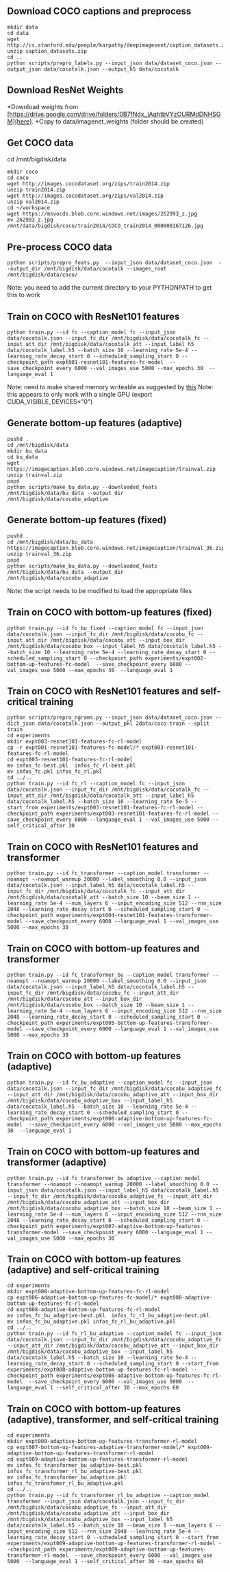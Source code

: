 ## Download COCO captions and preprocess
```
mkdir data
cd data
wget http://cs.stanford.edu/people/karpathy/deepimagesent/caption_datasets.zip
unzip caption_datasets.zip
cd ..
python scripts/prepro_labels.py --input_json data/dataset_coco.json --output_json data/cocotalk.json --output_h5 data/cocotalk
```

## Download ResNet Weights
*Download weights from [https://drive.google.com/drive/folders/0B7fNdx_jAqhtbVYzOURMdDNHSGM](here).
*Copy to data/imagenet_weights (folder should be created)

## Get COCO data
cd /mnt/bigdisk/data
```
mkdir coco
cd coco
wget http://images.cocodataset.org/zips/train2014.zip
unzip train2014.zip
wget http://images.cocodataset.org/zips/val2014.zip
unzip val2014.zip
cd ~/workspace
wget https://msvocds.blob.core.windows.net/images/262993_z.jpg
mv 262993_z.jpg /mnt/data/bigdisk/coco/train2014/COCO_train2014_000000167126.jpg
```

## Pre-process COCO data
```
python scripts/prepro_feats.py  --input_json data/dataset_coco.json  --output_dir /mnt/bigdisk/data/cocotalk --images_root /mnt/bigdisk/data/coco/
```
Note: you need to add the current directory to your PYTHONPATH to get this to work

## Train on COCO with ResNet101 features
```
python train.py --id fc --caption_model fc --input_json data/cocotalk.json --input_fc_dir /mnt/bigdisk/data/cocotalk_fc --input_att_dir /mnt/bigdisk/data/cocotalk_att --input_label_h5 data/cocotalk_label.h5 --batch_size 10 --learning_rate 5e-4 --learning_rate_decay_start 0 --scheduled_sampling_start 0 --checkpoint_path expt001-resnet101-features-fc-model  --save_checkpoint_every 6000 --val_images_use 5000 --max_epochs 30  --language_eval 1
```
Note: need to make shared memory writeable as suggested by [this](https://stackoverflow.com/questions/2009278/python-multiprocessing-permission-denied)
Note: this appears to only work with a single GPU (export CUDA_VISIBLE_DEVICES="0")

## Generate bottom-up features (adaptive)
```
pushd .
cd /mnt/bigdisk/data
mkdir bu_data
cd bu_data
wget https://imagecaption.blob.core.windows.net/imagecaption/trainval.zip
unzip trainval.zip
popd
python scripts/make_bu_data.py --downloaded_feats /mnt/bigdisk/data/bu_data --output_dir /mnt/bigdisk/data/cocobu_adaptive
```

## Generate bottom-up features (fixed)
```
pushd .
cd /mnt/bigdisk/data/bu_data
https://imagecaption.blob.core.windows.net/imagecaption/trainval_36.zip
unzip trainval_36.zip
popd
python scripts/make_bu_data.py --downloaded_feats /mnt/bigdisk/data/bu_data --output_dir /mnt/bigdisk/data/cocobu_adaptive
```
Note: the script needs to be modified to load the appropriate files


## Train on COCO with bottom-up features (fixed)
```
python train.py --id fc_bu_fixed --caption_model fc --input_json data/cocotalk.json --input_fc_dir /mnt/bigdisk/data/cocobu_fc --input_att_dir /mnt/bigdisk/data/cocobu_att --input_box_dir /mnt/bigdisk/data/cocobu_box --input_label_h5 data/cocotalk_label.h5 --batch_size 10 --learning_rate 5e-4 --learning_rate_decay_start 0 --scheduled_sampling_start 0 --checkpoint_path experiments/expt002-bottom-up-features-fc-model  --save_checkpoint_every 6000 --val_images_use 5000 --max_epochs 30  --language_eval 1
```

## Train on COCO with ResNet101 features and self-critical training
```
python scripts/prepro_ngrams.py --input_json data/dataset_coco.json --dict_json data/cocotalk.json --output_pkl 2data/coco-train --split train
cd experiments
mkdir expt003-resnet101-features-fc-rl-model
cp -r expt001-resnet101-features-fc-model/* expt003-resnet101-features-fc-rl-model
cd expt003-resnet101-features-fc-rl-model
mv infos_fc-best.pkl  infos_fc_rl-best.pkl
mv infos_fc.pkl infos_fc_rl.pkl
cd ../..
python train.py --id fc_rl --caption_model fc --input_json data/cocotalk.json --input_fc_dir /mnt/bigdisk/data/cocotalk_fc --input_att_dir /mnt/bigdisk/data/cocotalk_att --input_label_h5 data/cocotalk_label.h5 --batch_size 10 --learning_rate 5e-5 --start_from experiments/expt003-resnet101-features-fc-rl-model --checkpoint_path experiments/expt003-resnet101-features-fc-rl-model --save_checkpoint_every 6000 --language_eval 1 --val_images_use 5000 --self_critical_after 30
```

## Train on COCO with ResNet101 features and transformer
```
python train.py --id fc_transformer --caption_model transformer --noamopt --noamopt_warmup 20000 --label_smoothing 0.0 --input_json data/cocotalk.json --input_label_h5 data/cocotalk_label.h5 --input_fc_dir /mnt/bigdisk/data/cocotalk_fc --input_att_dir /mnt/bigdisk/data/cocotalk_att --batch_size 10 --beam_size 1 --learning_rate 5e-4 --num_layers 6 --input_encoding_size 512 --rnn_size 2048 --learning_rate_decay_start 0 --scheduled_sampling_start 0 --checkpoint_path experiments/expt004-resnet101-features-transformer-model --save_checkpoint_every 6000 --language_eval 1 --val_images_use 5000 --max_epochs 30
```

## Train on COCO with bottom-up features and transformer
```
python train.py --id fc_transformer_bu --caption_model transformer --noamopt --noamopt_warmup 20000 --label_smoothing 0.0 --input_json data/cocotalk.json --input_label_h5 data/cocotalk_label.h5 --input_fc_dir /mnt/bigdisk/data/cocobu_fc --input_att_dir /mnt/bigdisk/data/cocobu_att --input_box_dir /mnt/bigdisk/data/cocobu_box --batch_size 10 --beam_size 1 --learning_rate 5e-4 --num_layers 6 --input_encoding_size 512 --rnn_size 2048 --learning_rate_decay_start 0 --scheduled_sampling_start 0 --checkpoint_path experiments/expt005-bottom-up-features-transformer-model --save_checkpoint_every 6000 --language_eval 1 --val_images_use 5000 --max_epochs 30
```

## Train on COCO with bottom-up features (adaptive)
```
python train.py --id fc_bu_adaptive --caption_model fc --input_json data/cocotalk.json --input_fc_dir /mnt/bigdisk/data/cocobu_adaptive_fc --input_att_dir /mnt/bigdisk/data/cocobu_adaptive_att --input_box_dir /mnt/bigdisk/data/cocobu_adaptive_box --input_label_h5 data/cocotalk_label.h5 --batch_size 10 --learning_rate 5e-4 --learning_rate_decay_start 0 --scheduled_sampling_start 0 --checkpoint_path experiments/expt006-adaptive-bottom-up-features-fc-model  --save_checkpoint_every 6000 --val_images_use 5000 --max_epochs 30  --language_eval 1
```
## Train on COCO with bottom-up features and transformer (adaptive)
```
python train.py --id fc_transformer_bu_adaptive --caption_model transformer --noamopt --noamopt_warmup 20000 --label_smoothing 0.0 --input_json data/cocotalk.json --input_label_h5 data/cocotalk_label.h5 --input_fc_dir /mnt/bigdisk/data/cocobu_adaptive_fc --input_att_dir /mnt/bigdisk/data/cocobu_adaptive_att --input_box_dir /mnt/bigdisk/data/cocobu_adaptive_box --batch_size 10 --beam_size 1 --learning_rate 5e-4 --num_layers 6 --input_encoding_size 512 --rnn_size 2048 --learning_rate_decay_start 0 --scheduled_sampling_start 0 --checkpoint_path experiments/expt007-adaptive-bottom-up-features-transformer-model --save_checkpoint_every 6000 --language_eval 1 --val_images_use 5000 --max_epochs 30
```


## Train on COCO with bottom-up features (adaptive) and self-critical training
```
cd experiments
mkdir expt008-adaptive-bottom-up-features-fc-rl-model
cp expt006-adaptive-bottom-up-features-fc-model/* expt008-adaptive-bottom-up-features-fc-rl-model
cd expt008-adaptive-bottom-up-features-fc-rl-model
mv infos_fc_bu_adaptive-best.pkl  infos_fc_rl_bu_adaptive-best.pkl
mv infos_fc_bu_adaptive.pkl infos_fc_rl_bu_adaptive.pkl
cd ../..
python train.py --id fc_rl_bu_adaptive --caption_model fc --input_json data/cocotalk.json --input_fc_dir /mnt/bigdisk/data/cocobu_adaptive_fc --input_att_dir /mnt/bigdisk/data/cocobu_adaptive_att --input_box_dir /mnt/bigdisk/data/cocobu_adaptive_box --input_label_h5 data/cocotalk_label.h5 --batch_size 10 --learning_rate 5e-4 --learning_rate_decay_start 0 --scheduled_sampling_start 0 --start_from experiments/expt008-adaptive-bottom-up-features-fc-rl-model --checkpoint_path experiments/expt008-adaptive-bottom-up-features-fc-rl-model  --save_checkpoint_every 6000 --val_images_use 5000  --language_eval 1 --self_critical_after 30 --max_epochs 60
```

## Train on COCO with bottom-up features (adaptive), transformer, and self-critical training
```
cd experiments
mkdir expt009-adaptive-bottom-up-features-transformer-rl-model
cp expt007-bottom-up-features-adaptive-transformer-model/* expt009-adaptive-bottom-up-features-transformer-rl-model
cd expt009-adaptive-bottom-up-features-transformer-rl-model
mv infos_fc_transformer_bu_adaptive-best.pkl  infos_fc_transformer_rl_bu_adaptive-best.pkl
mv infos_fc_transformer_bu_adaptive.pkl infos_fc_transfomer_rl_bu_adaptive.pkl
cd ../..
python train.py --id fc_transformer_rl_bu_adaptive --caption_model transformer --input_json data/cocotalk.json --input_fc_dir /mnt/bigdisk/data/cocobu_adaptive_fc --input_att_dir /mnt/bigdisk/data/cocobu_adaptive_att --input_box_dir /mnt/bigdisk/data/cocobu_adaptive_box --input_label_h5 data/cocotalk_label.h5 --batch_size 10 --beam_size 1 --num_layers 6 --input_encoding_size 512 --rnn_size 2048 --learning_rate 5e-4 --learning_rate_decay_start 0 --scheduled_sampling_start 0 --start_from experiments/expt009-adaptive-bottom-up-features-transformer-rl-model --checkpoint_path experiments/expt009-adaptive-bottom-up-features-transformer-rl-model  --save_checkpoint_every 6000 --val_images_use 5000  --language_eval 1 --self_critical_after 30 --max_epochs 60
```
